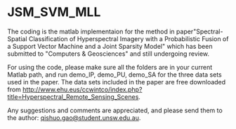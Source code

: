 # JSM_SVM_MLL


The coding is the matlab implementaion for the method in paper"Spectral-Spatial Classification of Hyperspectral Imagery with a Probabilistic Fusion of a Support Vector Machine and a Joint Sparsity Model" which has been submitted to "Computers & Geosciences" and still undergoing review.

For using the code, please make sure all the folders are in your current Matlab path, and run demo_IP, demo_PU, demo_SA for the three data sets used in the paper. The data sets included in the paper are free downloaded from http://www.ehu.eus/ccwintco/index.php?title=Hyperspectral_Remote_Sensing_Scenes.


Any suggestions and comments are appreciated, and please send them to the author: qishuo.gao@student.unsw.edu.au.
